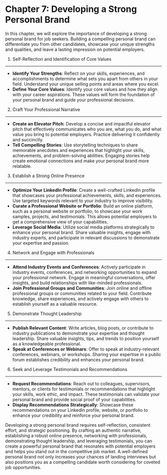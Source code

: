 Chapter 7: Developing a Strong Personal Brand
=============================================

In this chapter, we will explore the importance of developing a strong personal brand for job seekers. Building a compelling personal brand can differentiate you from other candidates, showcase your unique strengths and qualities, and leave a lasting impression on potential employers.

1. Self-Reflection and Identification of Core Values
----------------------------------------------------

* **Identify Your Strengths**: Reflect on your skills, experiences, and accomplishments to determine what sets you apart from others in your field. Understand your unique selling points and areas where you excel.
* **Define Your Core Values**: Identify your core values and how they align with your career aspirations. These values will form the foundation of your personal brand and guide your professional decisions.

2. Craft Your Professional Narrative
------------------------------------

* **Create an Elevator Pitch**: Develop a concise and impactful elevator pitch that effectively communicates who you are, what you do, and what value you bring to potential employers. Practice delivering it confidently and succinctly.
* **Tell Compelling Stories**: Use storytelling techniques to share memorable anecdotes and experiences that highlight your skills, achievements, and problem-solving abilities. Engaging stories help create emotional connections and make your personal brand more relatable.

3. Establish a Strong Online Presence
-------------------------------------

* **Optimize Your LinkedIn Profile**: Create a well-crafted LinkedIn profile that showcases your professional achievements, skills, and experiences. Use targeted keywords relevant to your industry to improve visibility.
* **Curate a Professional Website or Portfolio**: Build an online platform, such as a personal website or portfolio, to showcase your work samples, projects, and testimonials. This allows potential employers to get a comprehensive view of your capabilities.
* **Leverage Social Media**: Utilize social media platforms strategically to enhance your personal brand. Share valuable insights, engage with industry experts, and participate in relevant discussions to demonstrate your expertise and passion.

4. Network and Engage with Professionals
----------------------------------------

* **Attend Industry Events and Conferences**: Actively participate in industry events, conferences, and networking opportunities to expand your professional network. Engage in meaningful conversations, offer insights, and build relationships with like-minded professionals.
* **Join Professional Groups and Communities**: Join online and offline professional groups or communities related to your field. Contribute knowledge, share experiences, and actively engage with others to establish yourself as a valuable resource.

5. Demonstrate Thought Leadership
---------------------------------

* **Publish Relevant Content**: Write articles, blog posts, or contribute to industry publications to demonstrate your expertise and thought leadership. Share valuable insights, tips, and trends to position yourself as a knowledgeable professional.
* **Speak at Conferences or Webinars**: Offer to speak at industry-relevant conferences, webinars, or workshops. Sharing your expertise in a public forum establishes credibility and enhances your personal brand.

6. Seek and Leverage Testimonials and Recommendations
-----------------------------------------------------

* **Request Recommendations**: Reach out to colleagues, supervisors, mentors, or clients for testimonials or recommendations that highlight your skills, work ethic, and impact. These testimonials can validate your personal brand and provide social proof of your capabilities.
* **Display Recommendations Strategically**: Showcase these recommendations on your LinkedIn profile, website, or portfolio to enhance your credibility and reinforce your personal brand.

Developing a strong personal brand requires self-reflection, consistent effort, and strategic positioning. By crafting an authentic narrative, establishing a robust online presence, networking with professionals, demonstrating thought leadership, and leveraging testimonials, you can create a powerful personal brand that resonates with potential employers and helps you stand out in the competitive job market. A well-defined personal brand not only increases your chances of landing interviews but also positions you as a compelling candidate worth considering for coveted job opportunities.
